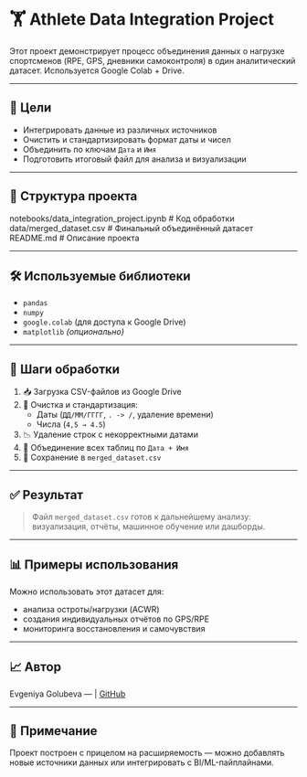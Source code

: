 # 🏋️ Athlete Data Integration Project

Этот проект демонстрирует процесс объединения данных о нагрузке спортсменов (RPE, GPS, дневники самоконтроля) в один аналитический датасет. Используется Google Colab + Drive.

---

## 📌 Цели

- Интегрировать данные из различных источников
- Очистить и стандартизировать формат даты и чисел
- Объединить по ключам `Дата` и `Имя`
- Подготовить итоговый файл для анализа и визуализации

---

## 🧱 Структура проекта

notebooks/data_integration_project.ipynb # Код обработки
data/merged_dataset.csv # Финальный объединённый датасет
README.md # Описание проекта

---

## 🛠️ Используемые библиотеки

- `pandas`
- `numpy`
- `google.colab` (для доступа к Google Drive)
- `matplotlib` *(опционально)*

---

## 🔄 Шаги обработки

1. 📥 Загрузка CSV-файлов из Google Drive
2. 🧹 Очистка и стандартизация:
   - Даты (`ДД/ММ/ГГГГ`, `. -> /`, удаление времени)
   - Числа (`4,5 → 4.5`)
3. 📉 Удаление строк с некорректными датами
4. 🔗 Объединение всех таблиц по `Дата + Имя`
5. 💾 Сохранение в `merged_dataset.csv`

---

## ✅ Результат

> Файл `merged_dataset.csv` готов к дальнейшему анализу: визуализация, отчёты, машинное обучение или дашборды.

---

## 📊 Примеры использования

Можно использовать этот датасет для:
- анализа остроты/нагрузки (ACWR)
- создания индивидуальных отчётов по GPS/RPE
- мониторинга восстановления и самочувствия

---

## 📈 Автор

Evgeniya Golubeva — | [GitHub](https://github.com/JaneGol)

---

## 📌 Примечание

Проект построен с прицелом на расширяемость — можно добавлять новые источники данных или интегрировать с BI/ML-пайплайнами.
